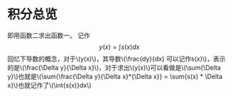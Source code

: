 # 积分总览
即用函数二求出函数一。
记作
$$
y(x) = \int{s(x)}dx
$$
回忆下导数的概念，对于\\(y(x)\\)，其导数\\(\frac{dy}{dx} 可以记作s(x)\\)，表示的是\\(\frac{\Delta y}{\Delta x}\\)，对于求出\\(y(x)\\)可以看做是\\(\sum{\Delta y}\\)也就是\\(\sum{\frac{\Delta y}{\Delta x}*{\Delta x}} = \sum{s(x) * \Delta x}\\)也就记作了\\(\int{s(x)}dx\\)



